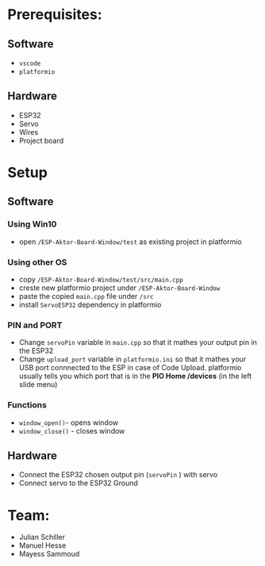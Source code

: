 # Prerequisites:
## Software
* ```vscode```
* ```platformio```
## Hardware
* ESP32
* Servo 
* Wires
* Project board

# Setup
## Software
### Using Win10
* open ```/ESP-Aktor-Board-Window/test``` as existing project in platformio
### Using other OS
* copy ```/ESP-Aktor-Board-Window/test/src/main.cpp``` 
* creste new platformio project under ```/ESP-Aktor-Board-Window``` 
* paste the copied ```main.cpp``` file under ```/src``` 
* install ```ServoESP32``` dependency in platformio
### PIN and PORT
* Change ```servoPin``` variable in ```main.cpp``` so that it mathes your output pin in the ESP32
* Change ```upload_port``` variable in ```platformio.ini``` so that it mathes your USB port connnected to the ESP in case of Code Upload. platformio usually tells you which port that is in the **PIO Home /devices** (in the left slide menu)
### Functions
* ```window_open()```- opens window
* ```window_close()``` - closes window
## Hardware
* Connect the ESP32 chosen output pin (```servoPin``` ) with servo
* Connect servo to the ESP32 Ground

# Team:
* Julian Schiller
* Manuel Hesse
* Mayess Sammoud
